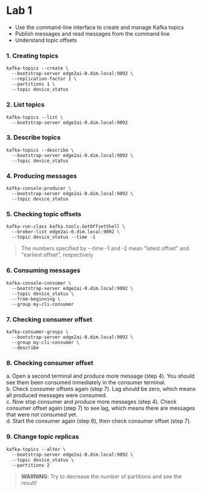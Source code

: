 # Lab 1

- Use the command-line interface to create and manage Kafka topics 
- Publish messages and read messages from the command line
- Understand topic offsets

### 1. Creating topics

``` 
kafka-topics --create \
  --bootstrap-server edge2ai-0.dim.local:9092 \
  --replication-factor 1 \
  --partitions 1 \
  --topic device_status
  ```
 
### 2. List topics

``` 
kafka-topics --list \
  --bootstrap-server edge2ai-0.dim.local:9092
```
  
 ### 3. Describe topics

``` 
kafka-topics --describe \
  --bootstrap-server edge2ai-0.dim.local:9092 \
  --topic device_status
```

### 4. Producing messages

``` 
kafka-console-producer \
  --bootstrap-server edge2ai-0.dim.local:9092 \
  --topic device_status
```

### 5. Checking topic offsets

``` 
kafka-run-class kafka.tools.GetOffsetShell \
  --broker-list edge2ai-0.dim.local:9092 \
  --topic device_status --time -1
```

> The numbers specified by --time -1 and -2 mean "latest offset" and "earliest offset", respectively

### 6. Consuming messages

``` 
kafka-console-consumer \
  --bootstrap-server edge2ai-0.dim.local:9092 \
  --topic device_status \
  --from-beginning \
  --group my-cli-consumer
```

### 7. Checking consumer offset

``` 
kafka-consumer-groups \
  --bootstrap-server edge2ai-0.dim.local:9092 \
  --group my-cli-consumer \
  --describe
```

### 8. Checking consumer offset

a. Open a second terminal and produce more message (step 4). You should see them been consumed inmediately in the consumer terminal.  
b. Check consumer offsets again (step 7). Lag should be zero, which means all produced messages were consumed.  
c. Now stop consumer and produce more messages (step 4). Check consumer offset again (step 7) to see lag, which means there are messages that were not consumed yet.  
d. Start the consumer again (step 6), then check consumer offset (step 7).  

### 9. Change topic replicas

```             
kafka-topics --alter \
  --bootstrap-server edge2ai-0.dim.local:9092 \
  --topic device_status \
  --partitions 2
```

> **WARNING**: Try to decrease the number of partitions and see the result!
  
